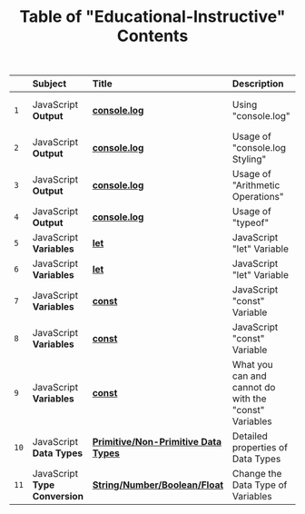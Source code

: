 <div align="center">

<h1>Table of "Educational-Instructive" Contents</h1>

<br>

</div>

|      | Subject                        | Title                                                                                                                                                   | Description                                           | Additional/Extra                        |
| :--- | :----------------------------- | :------------------------------------------------------------------------------------------------------------------------------------------------------ | :---------------------------------------------------- | :-------------------------------------- |
| `1`  | JavaScript **Output**          | **[console.log](https://github.com/emr3rden/JavaScript-Trainings/tree/main/Educational-Instructive/Educational-Instructive/1)**                         | Using "console.log"                                   | w/ Variables + Template Literals        |
| `2`  | JavaScript **Output**          | **[console.log](https://github.com/emr3rden/JavaScript-Trainings/tree/main/Educational-Instructive/Educational-Instructive/2)**                         | Usage of "console.log Styling"                        | w/ Variables + Template Literals        |
| `3`  | JavaScript **Output**          | **[console.log](https://github.com/emr3rden/JavaScript-Trainings/tree/main/Educational-Instructive/Educational-Instructive/3)**                         | Usage of "Arithmetic Operations"                      | w/ Variables + Concatenation Operations |
| `4`  | JavaScript **Output**          | **[console.log](https://github.com/emr3rden/JavaScript-Trainings/tree/main/Educational-Instructive/Educational-Instructive/4)**                         | Usage of "typeof"                                     | w/ Variables                            |
| `5`  | JavaScript **Variables**       | **[let](https://github.com/emr3rden/JavaScript-Trainings/tree/main/Educational-Instructive/Educational-Instructive/5)**                                 | JavaScript "let" Variable                             |                                         |
| `6`  | JavaScript **Variables**       | **[let](https://github.com/emr3rden/JavaScript-Trainings/tree/main/Educational-Instructive/Educational-Instructive/6)**                                 | JavaScript "let" Variable                             | Hoisting, Block Scope                   |
| `7`  | JavaScript **Variables**       | **[const](https://github.com/emr3rden/JavaScript-Trainings/tree/main/Educational-Instructive/Educational-Instructive/7)**                               | JavaScript "const" Variable                           |                                         |
| `8`  | JavaScript **Variables**       | **[const](https://github.com/emr3rden/JavaScript-Trainings/tree/main/Educational-Instructive/Educational-Instructive/8)**                               | JavaScript "const" Variable                           | Hoisting, Block Scope                   |
| `9`  | JavaScript **Variables**       | **[const](https://github.com/emr3rden/JavaScript-Trainings/tree/main/Educational-Instructive/Educational-Instructive/9)**                               | What you can and cannot do with the "const" Variables |                                         |
| `10` | JavaScript **Data Types**      | **[Primitive/Non-Primitive Data Types](https://github.com/emr3rden/JavaScript-Trainings/tree/main/Educational-Instructive/Educational-Instructive/10)** | Detailed properties of Data Types                     |                                         |
| `11` | JavaScript **Type Conversion** | **[String/Number/Boolean/Float](https://github.com/emr3rden/JavaScript-Trainings/tree/main/Educational-Instructive/Educational-Instructive/11)**        | Change the Data Type of Variables                     |                                         |
